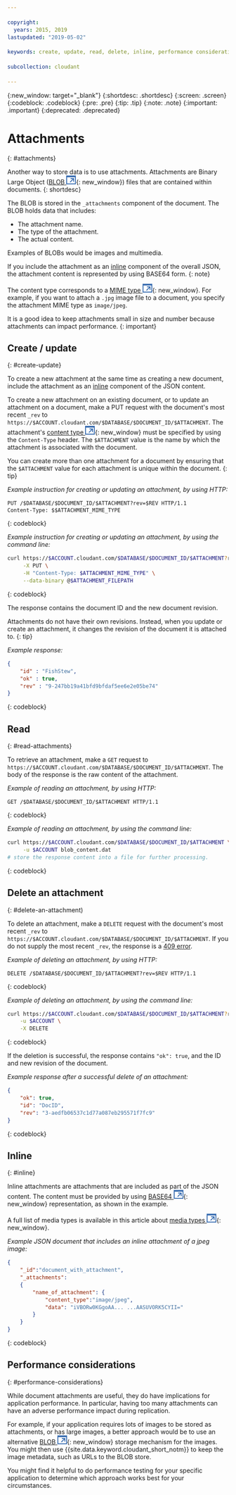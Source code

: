 ```yaml
---

copyright:
  years: 2015, 2019
lastupdated: "2019-05-02"

keywords: create, update, read, delete, inline, performance considerations

subcollection: cloudant

---
```


{:new_window: target="_blank"}
{:shortdesc: .shortdesc}
{:screen: .screen}
{:codeblock: .codeblock}
{:pre: .pre}
{:tip: .tip}
{:note: .note}
{:important: .important}
{:deprecated: .deprecated}

<!-- Acrolinx: 2018-05-31 -->

# Attachments
{: #attachments}

Another way to store data is to use attachments.
Attachments are Binary Large Object ([BLOB ![External link icon](../images/launch-glyph.svg "External link icon")](http://en.wikipedia.org/wiki/Binary_large_object){: new_window})
files that are contained within documents.
{: shortdesc}

The BLOB is stored in the `_attachments` component of the document.
The BLOB holds data that includes:

-	The attachment name.
-	The type of the attachment.
-	The actual content.

Examples of BLOBs would be images and multimedia.

If you include the attachment as an [inline](/docs/services/Cloudant?topic=cloudant-attachments#inline) component of the overall JSON, the attachment content is represented by using BASE64 form.
{: note}

The content type corresponds to a [MIME type ![External link icon](../images/launch-glyph.svg "External link icon")](http://en.wikipedia.org/wiki/Internet_media_type#List_of_common_media_types){: new_window}.
For example,
if you want to attach a `.jpg` image file to a document,
you specify the attachment MIME type as `image/jpeg`.

It is a good idea to keep attachments small in size and number because attachments can impact performance.
{: important}

## Create / update
{: #create-update}

To create a new attachment at the same time as creating a new document, include the attachment as an [inline](/docs/services/Cloudant?topic=cloudant-attachments#inline) component of the JSON content.

To create a new attachment on an existing document,
or to update an attachment on a document,
make a PUT request with the document's most recent `_rev` to `https://$ACCOUNT.cloudant.com/$DATABASE/$DOCUMENT_ID/$ATTACHMENT`.
The attachment's [content type ![External link icon](../images/launch-glyph.svg "External link icon")](http://en.wikipedia.org/wiki/Internet_media_type#List_of_common_media_types){: new_window}
must be specified by using the `Content-Type` header.
The `$ATTACHMENT` value is the name by which the attachment is associated with the document.

You can create more than one attachment for a document by ensuring that the `$ATTACHMENT` value for each attachment is unique within the document.
{: tip}

*Example instruction for creating or updating an attachment, by using HTTP:*

```HTTP
PUT /$DATABASE/$DOCUMENT_ID/$ATTACHMENT?rev=$REV HTTP/1.1
Content-Type: $$ATTACHMENT_MIME_TYPE
```
{: codeblock}

*Example instruction for creating or updating an attachment, by using the command line:*

```sh
curl https://$ACCOUNT.cloudant.com/$DATABASE/$DOCUMENT_ID/$ATTACHMENT?rev=$REV \
	 -X PUT \
	 -H "Content-Type: $ATTACHMENT_MIME_TYPE" \
	 --data-binary @$ATTACHMENT_FILEPATH
```
{: codeblock}

<!--

*Example instruction for creating or updating an attachment, using Javascript:*

```javascript
var nano = require('nano');
var fs = require('fs');
var account = nano("https://$ACCOUNT:$PASSWORD@$ACCOUNT.cloudant.com");
var db = account.use($DATABASE);
fs.readFile($FILEPATH, function (err, data) {
	if (!err) {
		db.attachment.insert($DOCUMENT_ID, $ATTACHMENT, data, $ATTACHMENT_MIME_TYPE, {
			rev: $REV
		},
		function (err, body) {
			if (!err)
				console.log(body);
		}
	}
});
```
{: codeblock}

-->

The response contains the document ID and the new document revision.

Attachments do not have their own revisions. Instead, when you update or create an attachment, it changes the revision of the document it is attached to. 
{: tip}

*Example response:*

```json
{
	"id" : "FishStew",
	"ok" : true,
	"rev" : "9-247bb19a41bfd9bfdaf5ee6e2e05be74"
}
```
{: codeblock}

## Read
{: #read-attachments}

To retrieve an attachment,
make a `GET` request to `https://$ACCOUNT.cloudant.com/$DATABASE/$DOCUMENT_ID/$ATTACHMENT`.
The body of the response is the raw content of the attachment.

*Example of reading an attachment, by using HTTP:*

```http
GET /$DATABASE/$DOCUMENT_ID/$ATTACHMENT HTTP/1.1
```
{: codeblock}

*Example of reading an attachment, by using the command line:*

```sh
curl https://$ACCOUNT.cloudant.com/$DATABASE/$DOCUMENT_ID/$ATTACHMENT \
	 -u $ACCOUNT blob_content.dat
# store the response content into a file for further processing.
```
{: codeblock}

<!--

*Example of reading an attachment, using Javascript:*

```javascript
var nano = require('nano');
var account = nano("https://$ACCOUNT:$PASSWORD@$ACCOUNT.cloudant.com");
var db = account.use($DATABASE);
db.attachment.get($DOCUMENT_ID, $FILENAME, function (err, body) {
	if (!err) {
		console.log(body);
	}
});
```
{: codeblock}

-->

## Delete an attachment
{: #delete-an-attachment)

To delete an attachment,
make a `DELETE` request with the document's most recent `_rev`
to `https://$ACCOUNT.cloudant.com/$DATABASE/$DOCUMENT_ID/$ATTACHMENT`.
If you do not supply the most recent `_rev`,
the response is a [409 error](/docs/services/Cloudant?topic=cloudant-http#http-status-codes).

*Example of deleting an attachment, by using HTTP:*

```http
DELETE /$DATABASE/$DOCUMENT_ID/$ATTACHMENT?rev=$REV HTTP/1.1
```
{: codeblock}

*Example of deleting an attachment, by using the command line:*

```sh
curl https://$ACCOUNT.cloudant.com/$DATABASE/$DOCUMENT_ID/$ATTACHMENT?rev=$REV \
	-u $ACCOUNT \
	-X DELETE
```
{: codeblock}

<!--

*Example of deleting an attachment, using Javascript:*

```javascript
var nano = require('nano');
var account = nano("https://$ACCOUNT:$PASSWORD@$ACCOUNT.cloudant.com");
var db = account.use($DATABASE);
db.attachment.destroy($DOCUMENT_ID, $FILENAME, $REV, function (err, body) {
	if (!err) {
		console.log(body);
	}
});
```
{: codeblock}

-->

If the deletion is successful,
the response contains `"ok": true`,
and the ID and new revision of the document.

*Example response after a successful delete of an attachment:*

```json
{
	"ok": true,
	"id": "DocID",
	"rev": "3-aedfb06537c1d77a087eb295571f7fc9"
}
```
{: codeblock}

## Inline
{: #inline}

Inline attachments are attachments that are included as part of the JSON content.
The content must be provided by using [BASE64 ![External link icon](../images/launch-glyph.svg "External link icon")](https://en.wikipedia.org/wiki/Base64){: new_window} representation,
as shown in the example.

A full list of media types is available in this article about [media types ![External link icon](../images/launch-glyph.svg "External link icon")](http://en.wikipedia.org/wiki/Internet_media_type#List_of_common_media_types){: new_window}.

*Example JSON document that includes an inline attachment of a jpeg image:*

```json
{
	"_id":"document_with_attachment",
	"_attachments":
	{
		"name_of_attachment": {
			"content_type":"image/jpeg",
			"data": "iVBORw0KGgoAA... ...AASUVORK5CYII="
		}
	}
}
```
{: codeblock}

## Performance considerations
{: #performance-considerations}

While document attachments are useful,
they do have implications for application performance.
In particular,
having too many attachments can have an adverse performance impact during replication.

For example,
if your application requires lots of images to be stored as attachments,
or has large images,
a better approach would be to use an alternative [BLOB ![External link icon](../images/launch-glyph.svg "External link icon")](https://en.wikipedia.org/wiki/Binary_large_object){: new_window}
storage mechanism for the images.
You might then use {{site.data.keyword.cloudant_short_notm}} to keep
the image metadata,
such as URLs to the BLOB store.

You might find it helpful to do performance testing for your specific application
to determine which approach works best for your circumstances.